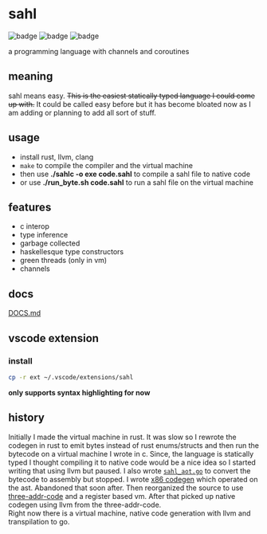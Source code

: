 # sahl

![badge](https://img.shields.io/endpoint?url=https://gist.githubusercontent.com/ammarbinfaisal/2bc57fe31c6d742b25defe3549e78433/raw/tests.json)
![badge](https://img.shields.io/endpoint?url=https://gist.githubusercontent.com/ammarbinfaisal/2bc57fe31c6d742b25defe3549e78433/raw/aot.json)
![badge](https://img.shields.io/endpoint?url=https://gist.githubusercontent.com/ammarbinfaisal/2bc57fe31c6d742b25defe3549e78433/raw/go.json)

a programming language with channels and coroutines

## meaning

sahl means easy. <s>This is the easiest statically typed language I could come up with.</s> It could be called easy before but it has become bloated now as I am adding or planning to add all sort of stuff.

## usage

- install rust, llvm, clang
- `make` to compile the compiler and the virtual machine
- then use **./sahlc -o exe code.sahl** to compile a sahl file to native code
- or use **./run_byte.sh code.sahl** to run a sahl file on the virtual machine

## features

- c interop
- type inference
- garbage collected
- haskellesque type constructors
- green threads (only in vm)
- channels

## docs

[DOCS.md](DOCS.md)

## vscode extension

### install

```bash
cp -r ext ~/.vscode/extensions/sahl
```

**only supports syntax highlighting for now**

## history

Initially I made the virtual machine in rust. It was slow so I rewrote the codegen in rust to emit bytes instead of rust enums/structs and then run the bytecode on a virtual machine I wrote in c. Since, the language is statically typed I thought compiling it to native code would be a nice idea so I started writing that using llvm but paused. I also wrote [`sahl_aot.go`](https://github.com/ammarbinfaisal/sahl/blob/828d8bef82ec3a40083cd938c6ec40deef4355f7/sahl_aot.go) to convert the bytecode to assembly but stopped. I wrote [x86 codegen](https://github.com/ammarbinfaisal/sahl/blob/e9b49e7f2993197614458ea86f697bda1f120d47/frontend/src/asm.rs) which operated on the ast. Abandoned that soon after. Then reorganized the source to use [three-addr-code](https://github.com/ammarbinfaisal/sahl/pull/40) and a register based vm. After that picked up native codegen using llvm from the three-addr-code. <br/>
Right now there is a virtual machine, native code generation with llvm and transpilation to go.
